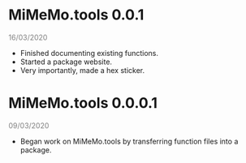# MiMeMo.tools 0.0.1 
<span style="color:grey;">16/03/2020</span>

* Finished documenting existing functions.
* Started a package website.
* Very importantly, made a hex sticker.

# MiMeMo.tools 0.0.0.1 
<span style="color:grey;">09/03/2020</span>

* Began work on MiMeMo.tools by transferring function files into a package.
